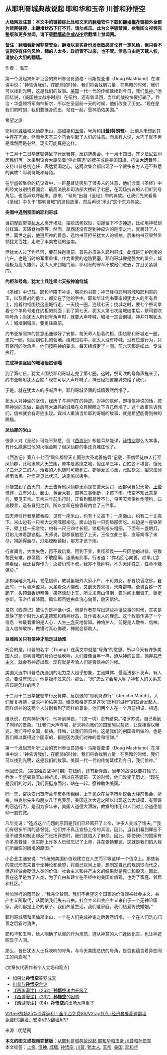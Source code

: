  <h2>从耶利哥城典故说起 耶和华和玉帝 川普和孙悟空</h2> <p class="notice"><b>大陆网友注意：本文中的链接除此处和文末的<a href="https://github.com/bannedbook/fanqiang" >翻墙</a>软件下载和<a href="https://github.com/killgcd/justmysocks/blob/master/README.md">翻墙推荐</a>链接外全部为禁网链接，未翻墙状态下打不开，请勿点击。此为文字版禁闻，欲看图文视频完整版和更多禁闻，请下载<a href="https://github.com/bannedbook/fanqiang">翻墙软件或APP</a>后翻墙上禁闻网。</p><p>备注：翻墙看新闻非常安全，翻墙以真实身份发表敏感言论有一定风险，但只看不说则没有任何风险，翻的人太多，政府管不过来，也不管。信息自由是天赋人权，请放心大胆的翻墙。</b></p>  <div class="entry"> <p>作者： 海天</p> <p id="summary">第一个发起宾州听证会的宾州参议员道格・马斯提亚诺（Doug Mastriano）在演讲中说：“神告诉我们，在脆弱的时候，我们将会找到力量，在黑暗的时候，我们可以找到光明，这是我们的故事。<a href="https://www.bannedbook.org/bnews/tag/%e7%be%8e%e5%9b%bd/" class="st_tag internal_tag" rel="tag" title="标签 美国 下的日志">美国</a>一代一代的传统延续到今日，我们<a href="https://www.bannedbook.org/bnews/tag/%E4%BF%A1%E7%A5%9E/" class="st_tag internal_tag" rel="tag" title="标签 信神 下的日志">信神</a>。”他回忆说，（美国独立战争时期）在纽约，还有新泽西，当年的战役快要打输了。乔治・华盛顿将军向神祈求，所以在圣诞前一天的时候，他们改变了历史。“现在是我们的时刻，我们要挺身而出，站在一起，愿神助佑美国。”</p> <p id="conimg">希望之旅</p> <p>耶利哥<a href="https://www.bannedbook.org/bnews/tag/%E5%9F%8E%E5%A2%99/" class="st_tag internal_tag" rel="tag" title="标签 城墙 下的日志">城墙</a>和凤仙郡米山，<a href="https://www.bannedbook.org/bnews/tag/%e8%80%b6%e5%92%8c%e5%8d%8e/" class="st_tag internal_tag" rel="tag" title="标签 耶和华 下的日志">耶和华</a>和<a href="https://www.bannedbook.org/bnews/tag/%e7%8e%89%e5%b8%9d/" class="st_tag internal_tag" rel="tag" title="标签 玉帝 下的日志">玉帝</a>，号角和<strong><a href="https://www.bannedbook.org/bnews/tag/%e5%b7%9d%e6%99%ae/" class="st_tag internal_tag" rel="tag" title="标签 川普 下的日志">川普</a>(特朗普)</strong>，此前从未想到其中存在巧合。然而今天有三个巧合引起了人们的注意。而且有人说，太巧了就不再是偶然而是必然。现实可能真是这样。</p> <p>十二月十二日华盛顿特区举行反舞弊、反窃选集会。十一月十四日，宾夕法尼亚州居民们再一次来到议会大厦举着“停止窃选”的牌子或是美国国旗，抗议<strong>大选</strong>舞弊，支持川普总统连任，表达爱国之心。这两次集会都出现了一个很多东方人还不熟悉的典故：耶利哥城和号角。</p> <p>在华盛顿集会的抗议者中，一群基督徒吸引了很多人的注意，他们念着《圣经》中的经文分别绕着国会、最高法院和司法部大楼转了七圈，在现场抗议的人们听到号角后，也高声欢呼起来。原来，“号角”出自《圣经》中的典故。让我们先来看看《圣经》中关于“耶利哥城”的这段故事，然后再说“米山”这个东方典故。</p> <p><strong>突围中遇到坚固的耶利哥城</strong></p> <p>当初摩西带领<a href="https://www.bannedbook.org/bnews/tag/%e7%8a%b9%e5%a4%aa%e4%ba%ba/" class="st_tag internal_tag" rel="tag" title="标签 犹太人 下的日志">犹太人</a>离开埃及，摆脱法老奴役，沿途留下不少<span class='wp_keywordlink'><a href="https://www.bannedbook.org/forum3/topic69.html" title="电子书：神迹" target="_blank">神迹</a></span>，比如用神杖划分红海、天降食物等等。然而，摩西还没有走到神应许的迦南之地，就离开了人世。离世之前，他遵照神的旨意，选约书亚担任犹太人的领袖。后来约书亚果然带领犹太百姓，走进了丰美物饶的迦南。</p> <p>但犹太人过了约旦河，要前往迦南前，首先必须进入耶利哥城。此城是守护迦南的门户，也是当时的军事重镇。作为重要的边防要塞，耶利哥城像是强大的堡垒，城墙极为高大雄伟。犹太人来到城门前，耶利哥的守军不放他们进去，并且关紧城门。</p> <p><strong>约柜和号角，犹太士兵连续七天按神谕绕城</strong></p>  <p>《圣经》中记载，耶和华降下神谕，嘱托约书亚：神已经将耶利哥城和耶利哥的王，以及善战的勇士，都交在了他的手中。耶和华让约书亚率领犹太人的所有兵士，抬着约柜围绕这座城行走，一天绕一圈，连续七天；绕城之时，要七个祭司拿着七个羊角号走在约柜的前面；到了第七天，犹太人第七次绕城结束后，祭司要吹响号角；当犹太人听到号角声时，就要大声呼喊，城墙一定会倒塌。神并叮嘱犹太人：城墙倒塌后，要勇往直前。</p> <p>约书亚按照神的旨意迅速做好了安排，每天命人抬着约柜，围绕耶利哥城走一圈。走完一圈，就回到驻扎的营地。绕城过程中，犹太人没有呼喊，没有过激行为，只有祭司的吹角声。他们按照神的要求，每天绕城走了一圈。前六天都是如此，专注执行。</p> <p><strong>完成神谕坚固的城墙轰然倒塌</strong></p> <p>到了第七日，犹太人围绕耶利哥城走完了第七圈。这时，祭司吹的号角声拖长了，约书亚吩咐犹太百姓：现在可以大声呼喊了，神已经把这座城交给了我们。</p> <p>于是，就在犹太人的呼喊声中，耶利哥城坚固的城墙轰然倒塌了。</p> <p>犹太人对神谕的坚信，经历了与神同在的神迹。对神的信仰，即相信神说的话，按照神说的去做，最后高大雄伟的城墙在众目睽睽之下自己倒塌了。这个故事告诉我们，信神就会有奇迹出现。宾州人重演当年耶利哥城的故事，就是希望能得到神的赐福。</p> <p><strong>凤仙郡的米山</strong></p> <p>很多人对《圣经》可能不熟悉，但《<span class='wp_keywordlink'><a href="https://www.bannedbook.org/forum24/topic1503.html" title="深度揭秘《西游记》蕴含的玄机" target="_blank">西游记</a></span>》却是耳熟能详，<a href="https://www.bannedbook.org/bnews/tag/%e5%ad%99%e6%82%9f%e7%a9%ba/" class="st_tag internal_tag" rel="tag" title="标签 孙悟空 下的日志">孙悟空</a>那么大本事，有什么能逃过他的火眼金睛？但凤仙郡的事还真难住他了。</p> <p>《西游记》第八十七回“凤仙郡冒天止雨孙大圣劝善施霖”记载，唐僧师徒四人行至凤仙郡，此地隶属大天竺国，原本是富庶之地，但连旱三年，百姓苦不堪言，饿死了三分之二的人，活着的人也随时可能死亡。郡侯爱民心重，张贴榜文，招求法师祈雨救民。孙悟空见此状况，决定施以援手。</p> <p>孙悟空到了西天门，天王告诉他凤仙郡无雨是在遭天惩罚，因郡侯冒犯天帝，<a href="https://www.bannedbook.org/bnews/tag/%e4%b8%8a%e5%b8%9d/" class="st_tag internal_tag" rel="tag" title="标签 上帝 下的日志">上帝</a>怪罪，立有米山、面山、黄金大锁，直等三事倒断，才该下雨。悟空不知此意是何，要见玉帝。玉帝三年前出行时，正看到那郡侯不仁，将斋天素供推倒喂狗，口出秽言，造有冒犯之罪，所以立即在披香殿内立了三件事。</p>  <p>四天师引行者至披香殿，见有一座米山，约有十丈高下；一座面山，约有二十丈高下。米山边有一只拳大之鸡啄那米吃。面山边有一只狗舔那面吃。左边是一座铁架子，架上挂一把金锁，约有一尺三四寸长短，锁梃有指头粗细，下面有一盏明灯，灯焰儿燎着那锁梃。天师说，那郡侯触犯了上天，玉帝立此三事，直等鸡啄了米尽，狗舔得面尽，灯焰燎断锁梃，那方才该下雨。</p> <p>行者闻言，大惊失色，再不敢启奏。回到下界，责怪郡侯——只因他的过错，导致黎民有难。郡侯慌，不敢隐瞒，道确有此事。行者道：“你若回心向善，趁早儿念佛看经，我还替你作为；汝若仍前不改，我亦不能拜释。不久天即诛之，性命不能保矣。”</p> <p>那郡侯磕头礼拜，誓愿信佛，教城里城外大家小户，不论男女，都要烧香念佛。自此时，一片善声盈耳。大圣看众人悔改，又到天界禀报，天降雷电。全城百姓一齐跪下，头顶着香炉拜佛，果然惊动上天，所立米面山俱倒，霎时间米面皆无，锁梃亦断，玉帝传旨降雨。凤仙郡百姓由此洗心向善，敬天信佛。</p> <p>虽然《西游记》被认为是神话小说，但是作者在写出这些神话故事的时候，其实是反映了那个时代人的道德观和精神状态，及作者本人的理念。这个故事传递了一个信息：神最看重的是人心，人生<span class='wp_keywordlink'><a href="https://www.bannedbook.org/forum2/topic13.html" title="小冊子：一念決定未來（更新版）" target="_blank">一念</a></span>天地皆知。神佑护人，前提是人敬神、信神。当人信神敬神，做错时真心悔改，神就会帮助人。</p> <p><strong>巨难险关只有信神才能走过劫难</strong></p> <p>巧合的是，川普的名字（Trump）在英文中就是“号角”的意思。所以今天有许多美国人说，耶利哥城的号角已经吹响，人们要像当年一样，遵从神的旨意，抛弃<span class='wp_keywordlink'><a href="https://www.bannedbook.org/forum2/topic6177.html" title="《共产主义的终极目的》" target="_blank">共产主义</a></span>，就会有神迹出现，现在就是考验人们是否信神的时候。</p> <p>美国大选中川普总统遇到的阻力之大超乎想象，主流媒体、最高法都不发声，有人说，要没有天助，他是扳不过来的。那么，“天”怎么才会帮人呢？神和人的关系又应该是怎样的呢？</p> <p>十二月十二日华盛顿举行反舞弊、反窃选的“耶利哥游行”（Jericho March）。人们反复祈祷，请求神护佑美国。维沃和格罗苏是这次“耶利哥游行”的联合发起人，同样信神的这两个人分别看到了同样的景象。他们两个人在一个月前相识、相遇。</p> <p>维沃说，在向神祈祷时，他听到神说，“（这一切）没有结束。”格罗苏说，自己看到了同样的景象。“让我们大声呼喊，祈求神向我们的国家施以慈悲，让真相得以曝光，我们呼吁全国，祈祷、忏悔，让我们回归神。这是我们的创国者所做的，也是我们赖以赢得这个国家的，都是因为我们对神的爱和信仰。”</p> <p>第一个发起宾州听证会的宾州参议员道格・马斯提亚诺（Doug Mastriano）在演讲中说：“神告诉我们，在脆弱的时候，我们将会找到力量，在黑暗的时候，我们可以找到光明，这是我们的故事。美国一代一代的传统延续到今日，我们信神。”</p>  <p>他回忆说，（美国独立战争时期）在纽约，还有新泽西，当年的战役快要打输了。乔治・华盛顿将军向神祈求，所以在圣诞前一天的时候，他们改变了历史。“现在是我们的时刻，我们要挺身而出，站在一起，愿神助佑美国。”</p> <p>同一天，密执安州首府兰辛市冬雨绵绵，上千民众在兰辛市州议会大楼前集会、祈祷。帕克尔先生和朋友凡毕克表示，美国这次大选之所以出现这么大规模、有预谋的窃选行为，是因为多年来，美国人道德大滑坡，教堂的作用和人们对上帝道德信仰一直式微。</p> <p>凡毕克说：“造成这个问题的原因是我们已经离开了上帝，许多人变成了懦夫。”“我们有很多所谓的基督徒，他们并不真正宣扬上帝的真理。因此，当我们看到罪恶不但不谴责和制止却反而张扬罪恶时，我们就陷入了麻烦。因此，即使我们的国家有许多基督徒，但实际上许多人已经忘记了上帝，并在张扬罪恶，这就是我们陷入我们所面临的困境的原因。”</p> <p>小企业主迪安说：“传统的美国价值观建立在人生而平等这样一个信念上。那些新的意识形态来自于无神论和绝望，将自己视同上帝，想制定自己的规则取而代之，但这样做会贬低人类的价值。社会主义和共产主义的结果就是死亡和毁灭。因此，我在这里是为了人类，为了自由和建立在圣经中的美国价值观，也为了家庭、邻居和社区。”</p> <p>参加游行的蕾莎说：“我完全赞同。我们不希望这个国家的价值观被社会主义、共产主义所取代，从而使我们失去自由。社会主义和共产主义来自于一个无神论国家。我们都是上帝的孩子。我们热爱生活。我们爱家庭。我们热爱传统婚姻。”</p> <p>耶利哥城墙和凤仙郡米山，一个在人们完成神谕之后轰然坍塌，一个在人们洗心归善之后霎时消失。</p> <p>耶和华和玉帝，给人明确了从善的行为规范，遵从神意的人们逢凶化吉，也让神迹昭显于人间。</p> <p>那么，昔日犹太人士兵吹响的号角，与今天美国总统的号角，是否也蕴含着异曲同工的内涵呢？</p> <p>(文章仅代表作者个人立场和观点)</p> <ul class='op-related-articles' title='相关阅读'> <li><a href='https://www.bannedbook.org/bnews/lishi/20201110/1428593.html' target='_blank'>如果让<b>孙悟空</b>美梦成真</a></li> <li><a href='https://www.bannedbook.org/bnews/ssgc/20201105/1426368.html' target='_blank'>川普与<b>孙悟空</b>合论</a></li> <li><a href='https://www.bannedbook.org/bnews/comments/20200418/1369878.html' target='_blank'>【西游漫注】（252）<b>孙悟空</b>法力升级了</a></li> <li><a href='https://www.bannedbook.org/bnews/comments/20200406/1369579.html' target='_blank'>【西游漫注】（232）<b>孙悟空</b>的困惑</a></li> <li><a href='https://www.bannedbook.org/bnews/comments/20191127/1367709.html' target='_blank'>【西游漫注】（84）<b>孙悟空</b>的出场太隆重了</a></li> </ul> <p class="texttj"> <a href="https://github.com/bannedbook/fanqiang/wiki/V2ray%E6%9C%BA%E5%9C%BA" target="_blank">V2free机场25%引荐返利：全平台免费SS/V2ray节点+经济套餐高速翻墙</a><br/> <a href="https://github.com/bannedbook/fanqiang/wiki/%E7%A6%81%E9%97%BB%E7%BD%91%E5%AE%89%E5%8D%93%E7%BF%BB%E5%A2%99%E6%96%B0%E9%97%BBAPP" target="_blank">免费PC翻墙、安卓VPN翻墙APP</a></p><p> 来源：明慧网 </p> <a name='sharetosocial'></a>       <div><b>本文的图文或视频完整版</b>：<a href='https://www.bannedbook.org/bnews/comments/20201225/1454645.html'>从耶利哥城典故说起 耶和华和玉帝 川普和孙悟空</a></div>  </div><!--END ENTRY--> <div class="postfooter"> <div>本文标签：<a href="https://www.bannedbook.org/bnews/tag/%e4%b8%8a%e5%b8%9d/" rel="tag">上帝</a>, <a href="https://www.bannedbook.org/bnews/tag/%E4%BF%A1%E7%A5%9E/" rel="tag">信神</a>, <a href="https://www.bannedbook.org/bnews/tag/%E5%9F%8E%E5%A2%99/" rel="tag">城墙</a>, <a href="https://www.bannedbook.org/bnews/tag/%e5%ad%99%e6%82%9f%e7%a9%ba/" rel="tag">孙悟空</a>, <a href="https://www.bannedbook.org/bnews/tag/%e5%b7%9d%e6%99%ae/" rel="tag">川普</a>, <a href="https://www.bannedbook.org/bnews/tag/%e7%8a%b9%e5%a4%aa%e4%ba%ba/" rel="tag">犹太人</a>, <a href="https://www.bannedbook.org/bnews/tag/%e7%8e%89%e5%b8%9d/" rel="tag">玉帝</a>, <a href="https://www.bannedbook.org/bnews/tag/%e7%be%8e%e5%9b%bd/" rel="tag">美国</a>, <a href="https://www.bannedbook.org/bnews/tag/%e8%80%b6%e5%92%8c%e5%8d%8e/" rel="tag">耶和华</a></div>  </div><!--END POSTFOOTER--> 